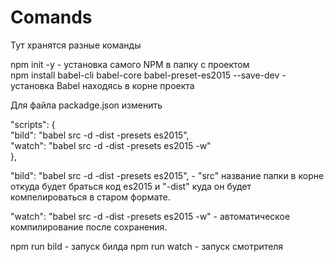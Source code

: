 # Comands
Тут хранятся разные команды



npm init -y  - установка самого NPM в папку с проектом </br>
npm install babel-cli babel-core babel-preset-es2015 --save-dev   - установка Babel находясь в корне проекта



Для файла packadge.json изменить


  "scripts": {</br>
    "bild": "babel src -d -dist -presets es2015",</br>
    "watch": "babel src -d -dist -presets es2015 -w"</br>
  },
 
"bild": "babel src -d -dist -presets es2015",   -  "src" название папки в корне откуда будет браться код es2015 и "-dist" куда он будет компелироваться в старом формате.
 
 "watch": "babel src -d -dist -presets es2015 -w"  - автоматическое компилирование после сохранения. 


npm run bild  - запуск  билда
npm run watch - запуск смотрителя 
